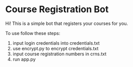 # Course Registration Bot

Hi! This is a simple bot that registers your courses for you. 

To use follow these steps:
1) input login credentials into credentials.txt
2) use encrypt.py to encrypt credentials.txt
3) input course registration numbers in crns.txt
4) run app.py
